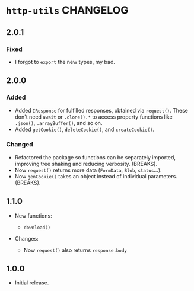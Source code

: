 # `http-utils` CHANGELOG

## 2.0.1

### Fixed

- I forgot to `export` the new types, my bad.

## 2.0.0

### Added

- Added `IResponse` for fulfilled responses, obtained via `request()`. These don't need `await` or `.clone().*` to access property functions like `.json()`, `.arrayBuffer()`, and so on.
- Added `getCookie()`, `deleteCookie()`, and `createCookie()`.

### Changed

- Refactored the package so functions can be separately imported, improving tree shaking and reducing verbosity. (BREAKS).
- Now `request()` returns more data (`FormData`, `Blob`, `status`...).
- Now `genCookie()` takes an object instead of individual parameters. (BREAKS).

## 1.1.0

- New functions:
  - `download()`

- Changes:
  - Now `request()` also returns `response.body`

## 1.0.0

- Initial release.
